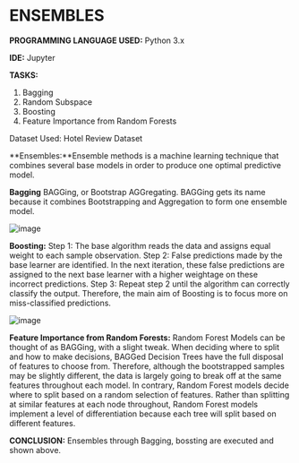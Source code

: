 # ENSEMBLES

**PROGRAMMING LANGUAGE USED:** Python 3.x

**IDE:** Jupyter

**TASKS:**
1. Bagging 
2. Random Subspace 
3. Boosting
4. Feature Importance from Random Forests

Dataset Used: Hotel Review Dataset

**Ensembles:**Ensemble methods is a machine learning technique that combines several base models in order to produce one optimal predictive model.

**Bagging** BAGGing, or Bootstrap AGGregating. BAGGing gets its name because it combines Bootstrapping and Aggregation to form one ensemble model. 

![image](https://user-images.githubusercontent.com/38240162/72690162-64368980-3b11-11ea-9113-d2e2373cbada.png)

**Boosting:**
Step 1: The base algorithm reads the data and assigns equal weight to each sample observation.
Step 2: False predictions made by the base learner are identified. In the next iteration, these false predictions are assigned to the next base learner with a higher weightage on these incorrect predictions.
Step 3: Repeat step 2 until the algorithm can correctly classify the output.
Therefore, the main aim of Boosting is to focus more on miss-classified predictions.

![image](https://user-images.githubusercontent.com/38240162/72690519-102da400-3b15-11ea-89cf-e64e6401ec9a.png)

**Feature Importance from Random Forests:**
Random Forest Models can be thought of as BAGGing, with a slight tweak. 
When deciding where to split and how to make decisions, BAGGed Decision Trees have the full disposal of features to choose from. Therefore, although the bootstrapped samples may be slightly different, the data is largely going to break off at the same features throughout each model. In contrary, Random Forest models decide where to split based on a random selection of features. Rather than splitting at similar features at each node throughout, Random Forest models implement a level of differentiation because each tree will split based on different features.

**CONCLUSION:** Ensembles through Bagging, bossting are executed and shown above.
